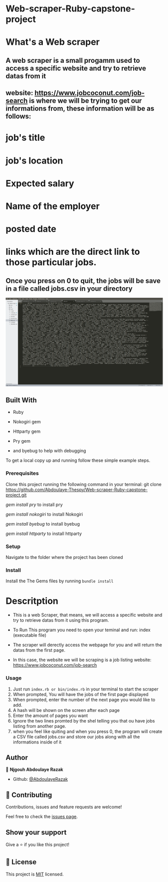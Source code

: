 # Web-scraper-Ruby-capstone-project

# What's a Web scraper

## A web scraper is a small progamm used to access a specific website and try to retrieve datas from it

## website: https://www.jobcoconut.com/job-search is where we will be trying to get our informations from, these information will be as follows: 

# job's title

# job's location

# Expected salary

# Name of the employer

# posted date

# links which are the direct link to those particular jobs.

## Once you press on 0 to quit, the jobs will be save in a file called jobs.csv in your directory

![screenshot](./images/1.png)


## Built With

- Ruby

- Nokogiri gem

- Httparty gem

- Pry gem

- and byebug to help with debugging

To get a local copy up and running follow these simple example steps.

### Prerequisites

Clone this project running the following command in your terminal: git clone https://github.com/Abdoulaye-Thespy/Web-scraper-Ruby-capstone-project.git

 *gem install pry* to install pry

 *gem install nokogiri* to install Nokogiri

 *gem install byebug* to install byebug

 *gem install httparty* to install httparty

### Setup

Navigate to the folder where the project has been cloned

### Install

Install the The Gems files by running `bundle install`

# Descritption

- This is a web Scraper, that means, we will access a specific website and try to retrieve datas from it using this program.

- To Run This program you need to open your teminal and run: index (executable file)

- The scraper will derectly access the webpage for you and will return the datas from the first page.

- In this case, the website we will be scraping is a job listing website: https://www.jobcoconut.com/job-search



### Usage

1. Just run `index.rb or bin/index.rb` in your terminal to start the scraper
2. When prompted, You will have the jobs of the first page displayed
3. When prompted, enter the number of the next page you would like to add.
4. A hash will be shown on the screen after each page
5. Enter the amount of pages you want
6. Ignore the two lines promted by the shel telling you that ou have jobs listing from another page.
7. when you feel like quiting and when you press 0, the program will create a CSV file called jobs.csv and store our jobs along with all the informations inside of it


## Author

👤 **Njgouh Abdoulaye Razak**

- Github: [@AbdoulayeRazak](https://github.com/Abdoulaye-Thespy)


## 🤝 Contributing

Contributions, issues and feature requests are welcome!

Feel free to check the [issues page](https://github.com/Abdoulaye-Thespy/Web-scraper-Ruby-capstone-project/issues).

## Show your support

Give a ⭐️ if you like this project!

## 📝 License

This project is [MIT](lic.url) licensed.